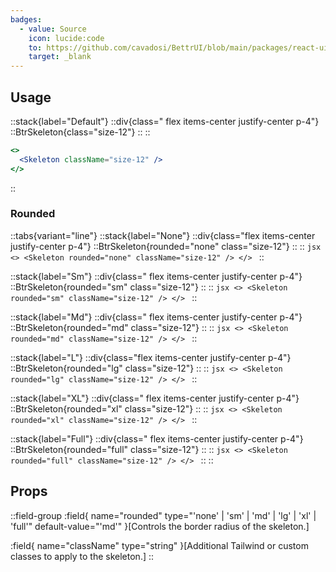 ```yaml
---
badges:
  - value: Source
    icon: lucide:code
    to: https://github.com/cavadosi/BettrUI/blob/main/packages/react-ui/lib/Skeleton/Skeleton.tsx
    target: _blank
---
```


## Usage

::stack{label="Default"}
  ::div{class=" flex items-center justify-center p-4"}
  ::BtrSkeleton{class="size-12"} 
  ::
  ::
  ```jsx
  <>
    <Skeleton className="size-12" />
  </>
  ```
::

### Rounded

::tabs{variant="line"}
  ::stack{label="None"}
    ::div{class="flex items-center justify-center p-4"}
    ::BtrSkeleton{rounded="none" class="size-12"}
    ::
    ::
    ```jsx
    <>
      <Skeleton rounded="none" className="size-12" />
    </>
    ```
  ::

  ::stack{label="Sm"}
    ::div{class=" flex items-center justify-center p-4"}
    ::BtrSkeleton{rounded="sm" class="size-12"}
    ::
    ::
    ```jsx
    <>
      <Skeleton rounded="sm" className="size-12" />
    </>
    ```
  ::

  ::stack{label="Md"}
    ::div{class=" flex items-center justify-center p-4"}
    ::BtrSkeleton{rounded="md" class="size-12"}
    ::
    ::
    ```jsx
    <>
      <Skeleton rounded="md" className="size-12" />
    </>
    ```
  ::

  ::stack{label="L"}
    ::div{class="flex items-center justify-center p-4"}
    ::BtrSkeleton{rounded="lg" class="size-12"}
    ::
    ::
    ```jsx
    <>
      <Skeleton rounded="lg" className="size-12" />
    </>
    ```
  ::

  ::stack{label="XL"}
    ::div{class=" flex items-center justify-center p-4"}
    ::BtrSkeleton{rounded="xl" class="size-12"} 
    ::
    ::
    ```jsx
    <>
      <Skeleton rounded="xl" className="size-12" />
    </>
    ```
  ::

  ::stack{label="Full"}
    ::div{class=" flex items-center justify-center p-4"}
    ::BtrSkeleton{rounded="full" class="size-12"}
    ::
    ::
    ```jsx
    <>
      <Skeleton rounded="full" className="size-12" />
    </>
    ```
  ::
::

## Props

::field-group
  :field{
      name="rounded"
      type="'none' | 'sm' | 'md' | 'lg' | 'xl' | 'full'"
      default-value="'md'"
    }[Controls the border radius of the skeleton.]
  
  :field{
      name="className"
      type="string"
    }[Additional Tailwind or custom classes to apply to the skeleton.]
::

